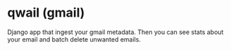 # qwail (gmail)
Django app that ingest your gmail metadata. Then you can see stats about your email and batch delete unwanted emails.
